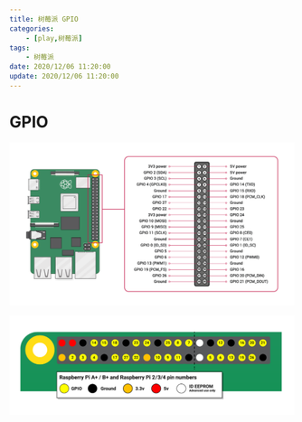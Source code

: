 ```yaml
---
title: 树莓派 GPIO
categories: 
	- [play,树莓派]
tags:
	- 树莓派
date: 2020/12/06 11:20:00
update: 2020/12/06 11:20:00
---
```


# GPIO

![](gpio/001.png)

![](gpio/002.png)